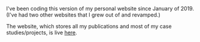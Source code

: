 I've been coding this version of my personal website since January of 2019. (I've had two other websites that I grew out of and revamped.)

The website, which stores all my publications and most of my case studies/projects, is live [here](https://carolinechoi.me). 
